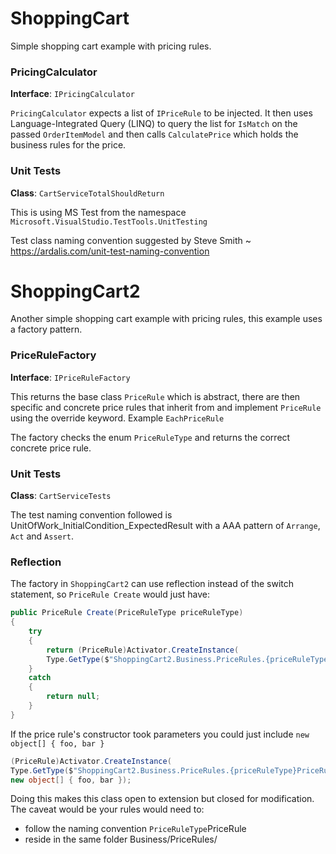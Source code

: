 # ShoppingCart

Simple shopping cart example with pricing rules.

### PricingCalculator

**Interface**: `IPricingCalculator`

`PricingCalculator` expects a list of `IPriceRule` to be injected. It then uses Language-Integrated Query (LINQ) to query the list for `IsMatch` on the passed `OrderItemModel` and then calls `CalculatePrice` which holds the business rules for the price.

### Unit Tests

**Class**: `CartServiceTotalShouldReturn`

This is using MS Test from the namespace `Microsoft.VisualStudio.TestTools.UnitTesting`

Test class naming convention suggested by Steve Smith ~ https://ardalis.com/unit-test-naming-convention

# ShoppingCart2

Another simple shopping cart example with pricing rules, this example uses a factory pattern.

### PriceRuleFactory

**Interface**: `IPriceRuleFactory`

This returns the base class `PriceRule` which is abstract, there are then specific and concrete price rules that inherit from and implement `PriceRule` using the override keyword. Example `EachPriceRule`

The factory checks the enum `PriceRuleType` and returns the correct concrete price rule.

### Unit Tests

**Class**: `CartServiceTests`

The test naming convention followed is UnitOfWork_InitialCondition_ExpectedResult with a AAA pattern of `Arrange`, `Act` and `Assert`.

### Reflection 

The factory in `ShoppingCart2` can use reflection instead of the switch statement, so `PriceRule Create` would just have:

```c#
public PriceRule Create(PriceRuleType priceRuleType)
{
	try
	{
		return (PriceRule)Activator.CreateInstance(
		Type.GetType($"ShoppingCart2.Business.PriceRules.{priceRuleType}PriceRule"));
	}
	catch
	{
		return null;
	}
}
```

If the price rule's constructor took parameters you could just include `new object[] { foo, bar }`

```c#
(PriceRule)Activator.CreateInstance(
Type.GetType($"ShoppingCart2.Business.PriceRules.{priceRuleType}PriceRule"),
new object[] { foo, bar });
```

Doing this makes this class open to extension but closed for modification. The caveat would be your rules would need to:

* follow the naming convention `PriceRuleType`PriceRule
* reside in the same folder Business/PriceRules/
